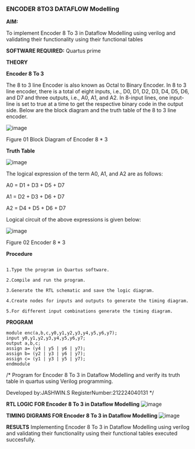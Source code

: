 ### ENCODER 8TO3 DATAFLOW Modelling

**AIM:**

To implement  Encoder 8 To 3 in Dataflow Modelling using verilog and validating their functionality using their functional tables

**SOFTWARE REQUIRED:** Quartus prime

**THEORY**

**Encoder 8 To 3**

The 8 to 3 line Encoder is also known as Octal to Binary Encoder. In 8 to 3 line encoder, there is a total of eight inputs, i.e., D0, D1, D2, D3, D4, D5, D6, and D7 and three outputs, i.e., A0, A1, and A2. In 8-input lines, one input-line is set to true at a time to get the respective binary code in the output side. Below are the block diagram and the truth table of the 8 to 3 line encoder.

![image](https://github.com/naavaneetha/ENCODER8TO3DATAFLOW/assets/154305477/0bc242c1-eb9e-4c47-afe5-30428470efc3)

Figure 01  Block Diagram of Encoder 8 * 3

**Truth Table**

![image](https://github.com/naavaneetha/ENCODER8TO3DATAFLOW/assets/154305477/35496b14-ae6e-4cd1-9abd-d6736b576575)

The logical expression of the term A0, A1, and A2 are as follows:

A0 = D1 + D3 + D5 + D7

A1 = D2 + D3 + D6 + D7

A2 = D4 + D5 + D6 + D7

Logical circuit of the above expressions is given below:

![image](https://github.com/naavaneetha/ENCODER8TO3DATAFLOW/assets/154305477/95acaee6-c873-4c75-89eb-ef09fb158053)

Figure 02  Encoder 8 * 3

**Procedure**
```

1.Type the program in Quartus software.

2.Compile and run the program.

3.Generate the RTL schematic and save the logic diagram.

4.Create nodes for inputs and outputs to generate the timing diagram.

5.For different input combinations generate the timing diagram.
```

**PROGRAM**
```
module enc(a,b,c,y0,y1,y2,y3,y4,y5,y6,y7);
input y0,y1,y2,y3,y4,y5,y6,y7;
output a,b,c;
assign a= (y4 | y5 | y6 | y7);
assign b= (y2 | y3 | y6 | y7);
assign c= (y1 | y3 | y5 | y7);
endmodule
```

/* Program for Encoder 8 To 3 in Dataflow Modelling and verify its truth table in quartus using Verilog programming. 

Developed by:JASHWIN.S
RegisterNumber:212224040131
*/

**RTL LOGIC FOR Encoder 8 To 3 in Dataflow Modelling**
![image](https://github.com/user-attachments/assets/1da813c9-3d9a-4b55-99b2-3b7096a393f9)


**TIMING DIGRAMS FOR Encoder 8 To 3 in Dataflow Modelling**
![image](https://github.com/user-attachments/assets/eabc91a8-bd1d-42aa-90a7-ac65ca4baa2b)

**RESULTS**
Implementing Encoder 8 To 3 in Dataflow Modelling using verilog and validating their functionality using their functional tables executed succesfully.



